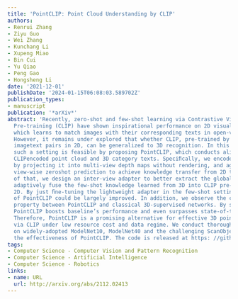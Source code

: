 ```yaml
---
title: 'PointCLIP: Point Cloud Understanding by CLIP'
authors:
- Renrui Zhang
- Ziyu Guo
- Wei Zhang
- Kunchang Li
- Xupeng Miao
- Bin Cui
- Yu Qiao
- Peng Gao
- Hongsheng Li
date: '2021-12-01'
publishDate: '2024-01-15T06:08:03.589702Z'
publication_types:
- manuscript
publication: '*arXiv*'
abstract: 'Recently, zero-shot and few-shot learning via Contrastive Vision-Language
  Pre-training (CLIP) have shown inspirational performance on 2D visual recognition,
  which learns to match images with their corresponding texts in open-vocabulary settings.
  However, it remains under explored that whether CLIP, pre-trained by large-scale
  imagetext pairs in 2D, can be generalized to 3D recognition. In this paper, we identify
  such a setting is feasible by proposing PointCLIP, which conducts alignment between
  CLIPencoded point cloud and 3D category texts. Speciﬁcally, we encode a point cloud
  by projecting it into multi-view depth maps without rendering, and aggregate the
  view-wise zeroshot prediction to achieve knowledge transfer from 2D to 3D. On top
  of that, we design an inter-view adapter to better extract the global feature and
  adaptively fuse the few-shot knowledge learned from 3D into CLIP pre-trained in
  2D. By just ﬁne-tuning the lightweight adapter in the few-shot settings, the performance
  of PointCLIP could be largely improved. In addition, we observe the complementary
  property between PointCLIP and classical 3D-supervised networks. By simple ensembling,
  PointCLIP boosts baseline’s performance and even surpasses state-of-the-art models.
  Therefore, PointCLIP is a promising alternative for effective 3D point cloud understanding
  via CLIP under low resource cost and data regime. We conduct thorough experiments
  on widely-adopted ModelNet10, ModelNet40 and the challenging ScanObjectNN to demonstrate
  the effectiveness of PointCLIP. The code is released at https: //github.com/ZrrSkywalker/PointCLIP.'
tags:
- Computer Science - Computer Vision and Pattern Recognition
- Computer Science - Artificial Intelligence
- Computer Science - Robotics
links:
- name: URL
  url: http://arxiv.org/abs/2112.02413
---
```

